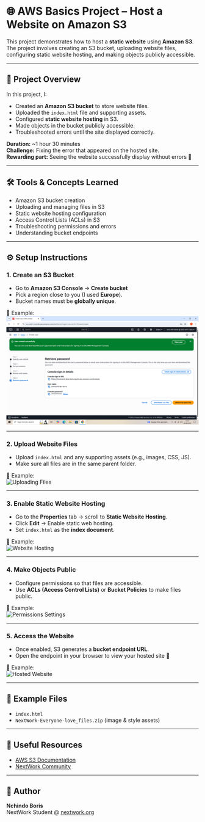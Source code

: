 # 🌐 AWS Basics Project – Host a Website on Amazon S3

This project demonstrates how to host a **static website** using **Amazon S3**.  
The project involves creating an S3 bucket, uploading website files, configuring static website hosting, and making objects publicly accessible.

---

## 📖 Project Overview
In this project, I:
- Created an **Amazon S3 bucket** to store website files.
- Uploaded the `index.html` file and supporting assets.
- Configured **static website hosting** in S3.
- Made objects in the bucket publicly accessible.
- Troubleshooted errors until the site displayed correctly.

**Duration:** ~1 hour 30 minutes  
**Challenge:** Fixing the error that appeared on the hosted site.  
**Rewarding part:** Seeing the website successfully display without errors 🎉  

---

## 🛠️ Tools & Concepts Learned
- Amazon S3 bucket creation
- Uploading and managing files in S3
- Static website hosting configuration
- Access Control Lists (ACLs) in S3
- Troubleshooting permissions and errors
- Understanding bucket endpoints

---

## ⚙️ Setup Instructions

### 1. Create an S3 Bucket
- Go to **Amazon S3 Console** → **Create bucket**
- Pick a region close to you (I used **Europe**).
- Bucket names must be **globally unique**.

📸 Example:  
![S3 Bucket Setup](https://github.com/dev-boris67/AWS-Basics/blob/main/Amazon%20S3/doc/Screenshot%20(9).png?raw=true)

---

### 2. Upload Website Files
- Upload `index.html` and any supporting assets (e.g., images, CSS, JS).
- Make sure all files are in the same parent folder.

📸 Example:  
![Uploading Files](docs/upload-files.png)

---

### 3. Enable Static Website Hosting
- Go to the **Properties** tab → scroll to **Static Website Hosting**.
- Click **Edit** → Enable static web hosting.
- Set `index.html` as the **index document**.

📸 Example:  
![Website Hosting](docs/website-hosting.png)

---

### 4. Make Objects Public
- Configure permissions so that files are accessible.
- Use **ACLs (Access Control Lists)** or **Bucket Policies** to make files public.

📸 Example:  
![Permissions Settings](docs/make-public.png)

---

### 5. Access the Website
- Once enabled, S3 generates a **bucket endpoint URL**.
- Open the endpoint in your browser to view your hosted site 🎉

📸 Example:  
![Hosted Website](docs/final-website.png)

---

## 📂 Example Files
- `index.html`
- `NextWork-Everyone-love_files.zip` (image & style assets)

---

## 🔗 Useful Resources
- [AWS S3 Documentation](https://docs.aws.amazon.com/AmazonS3/latest/dev/WebsiteHosting.html)  
- [NextWork Community](https://community.nextwork.org)  

---

## 👤 Author
**Nchindo Boris**  
NextWork Student @ [nextwork.org](https://nextwork.org)
